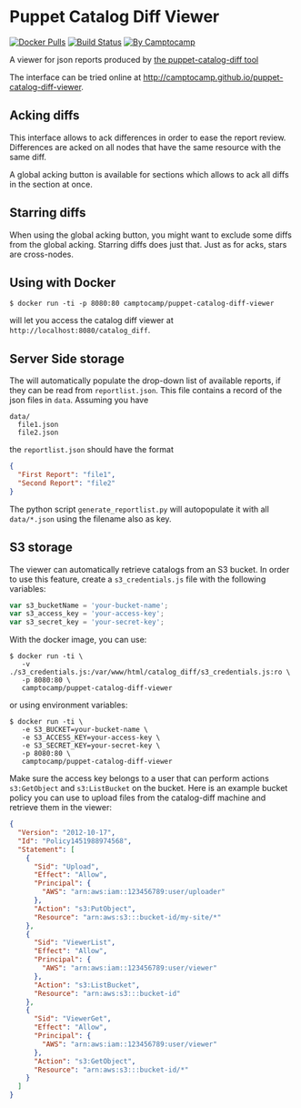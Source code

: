 Puppet Catalog Diff Viewer
===========================

[![Docker Pulls](https://img.shields.io/docker/pulls/camptocamp/puppet-catalog-diff-viewer.svg)](https://hub.docker.com/r/camptocamp/puppet-catalog-diff-viewer/)
[![Build Status](https://img.shields.io/travis/camptocamp/puppet-catalog-diff-viewer/master.svg)](https://travis-ci.org/camptocamp/puppet-catalog-diff-viewer)
[![By Camptocamp](https://img.shields.io/badge/by-camptocamp-fb7047.svg)](http://www.camptocamp.com)


A viewer for json reports produced by [the puppet-catalog-diff tool](https://github.com/acidprime/puppet-catalog-diff)

The interface can be tried online at http://camptocamp.github.io/puppet-catalog-diff-viewer.

Acking diffs
------------

This interface allows to ack differences in order to ease the report review. Differences are acked on all nodes that have the same resource with the same diff.

A global acking button is available for sections which allows to ack all diffs in the section at once.

Starring diffs
--------------

When using the global acking button, you might want to exclude some diffs from the global acking. Starring diffs does just that. Just as for acks, stars are cross-nodes.

Using with Docker
-----------------

```shell
$ docker run -ti -p 8080:80 camptocamp/puppet-catalog-diff-viewer
```

will let you access the catalog diff viewer at `http://localhost:8080/catalog_diff`.

Server Side storage
-------------------

The will automatically populate the drop-down list of available reports, if they can be read from `reportlist.json`.
This file contains a record of the json files in `data`.
Assuming you have
```
data/
  file1.json
  file2.json
```
the `reportlist.json` should have the format
```json
{
  "First Report": "file1",
  "Second Report": "file2"
}
```
The python script `generate_reportlist.py` will autopopulate it with all `data/*.json` using the filename also as key.

S3 storage
----------

The viewer can automatically retrieve catalogs from an S3 bucket. In order to use this feature, create a `s3_credentials.js` file with the following variables:

```javascript
var s3_bucketName = 'your-bucket-name';
var s3_access_key = 'your-access-key';
var s3_secret_key = 'your-secret-key';
```

With the docker image, you can use:

```shell
$ docker run -ti \
   -v ./s3_credentials.js:/var/www/html/catalog_diff/s3_credentials.js:ro \
   -p 8080:80 \
   camptocamp/puppet-catalog-diff-viewer
```

or using environment variables:

```shell
$ docker run -ti \
   -e S3_BUCKET=your-bucket-name \
   -e S3_ACCESS_KEY=your-access-key \
   -e S3_SECRET_KEY=your-secret-key \
   -p 8080:80 \
   camptocamp/puppet-catalog-diff-viewer
```

Make sure the access key belongs to a user that can perform actions `s3:GetObject` and `s3:ListBucket` on the bucket. Here is an example bucket policy you can use to upload files from the catalog-diff machine and retrieve them in the viewer:

```json
{
  "Version": "2012-10-17",
  "Id": "Policy1451988974568",
  "Statement": [
    {
      "Sid": "Upload",
      "Effect": "Allow",
      "Principal": {
        "AWS": "arn:aws:iam::123456789:user/uploader"
      },
      "Action": "s3:PutObject",
      "Resource": "arn:aws:s3:::bucket-id/my-site/*"
    },
    {
      "Sid": "ViewerList",
      "Effect": "Allow",
      "Principal": {
        "AWS": "arn:aws:iam::123456789:user/viewer"
      },
      "Action": "s3:ListBucket",
      "Resource": "arn:aws:s3:::bucket-id"
    },
    {
      "Sid": "ViewerGet",
      "Effect": "Allow",
      "Principal": {
        "AWS": "arn:aws:iam::123456789:user/viewer"
      },
      "Action": "s3:GetObject",
      "Resource": "arn:aws:s3:::bucket-id/*"
    }
  ]
}
```



